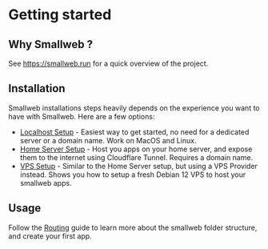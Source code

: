 # Getting started

## Why Smallweb ?

See <https://smallweb.run> for a quick overview of the project.

## Installation

Smallweb installations steps heavily depends on the experience you want to have with Smallweb. Here are a few options:

- [Localhost Setup](./hosting/localhost/localhost.md) - Easiest way to get started, no need for a dedicated server or a domain name. Work on MacOS and Linux.
- [Home Server Setup](./hosting/home-server/home-server.md) - Host you apps on your home server, and expose them to the internet using Cloudflare Tunnel. Requires a domain name.
- [VPS Setup](./hosting/vps.md) - Similar to the Home Server setup, but using a VPS Provider instead. Shows you how to setup a fresh Debian 12 VPS to host your smallweb apps.

## Usage

Follow the [Routing](./guides/routing.md) guide to learn more about the smallweb folder structure, and create your first app.
